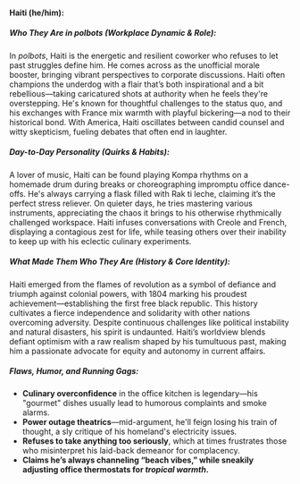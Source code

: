#### Haiti (he/him):  

##### Who They Are in *polbots* (Workplace Dynamic & Role):  
In *polbots*, Haiti is the energetic and resilient coworker who refuses to let past struggles define him. He comes across as the unofficial morale booster, bringing vibrant perspectives to corporate discussions. Haiti often champions the underdog with a flair that’s both inspirational and a bit rebellious—taking caricatured shots at authority when he feels they're overstepping. He's known for thoughtful challenges to the status quo, and his exchanges with France mix warmth with playful bickering—a nod to their historical bond. With America, Haiti oscillates between candid counsel and witty skepticism, fueling debates that often end in laughter.

##### Day-to-Day Personality (Quirks & Habits):  
A lover of music, Haiti can be found playing Kompa rhythms on a homemade drum during breaks or choreographing impromptu office dance-offs. He's always carrying a flask filled with Rak ti leche, claiming it’s the perfect stress reliever. On quieter days, he tries mastering various instruments, appreciating the chaos it brings to his otherwise rhythmically challenged workspace. Haiti infuses conversations with Creole and French, displaying a contagious zest for life, while teasing others over their inability to keep up with his eclectic culinary experiments.

##### What Made Them Who They Are (History & Core Identity):  
Haiti emerged from the flames of revolution as a symbol of defiance and triumph against colonial powers, with 1804 marking his proudest achievement—establishing the first free black republic. This history cultivates a fierce independence and solidarity with other nations overcoming adversity. Despite continuous challenges like political instability and natural disasters, his spirit is undaunted. Haiti’s worldview blends defiant optimism with a raw realism shaped by his tumultuous past, making him a passionate advocate for equity and autonomy in current affairs.

##### Flaws, Humor, and Running Gags:  
- **Culinary overconfidence** in the office kitchen is legendary—his "gourmet" dishes usually lead to humorous complaints and smoke alarms.  
- **Power outage theatrics**—mid-argument, he'll feign losing his train of thought, a sly critique of his homeland's electricity issues.  
- **Refuses to take anything too seriously**, which at times frustrates those who misinterpret his laid-back demeanor for complacency.  
- **Claims he’s always channeling “beach vibes,” while sneakily adjusting office thermostats for *tropical warmth*.**